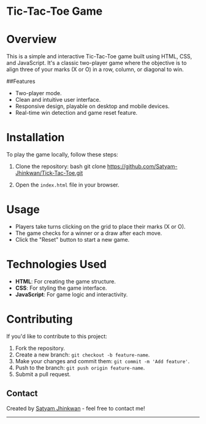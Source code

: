 # Tic-Tac-Toe Game

# Overview
This is a simple and interactive Tic-Tac-Toe game built using HTML, CSS, and JavaScript. It's a classic two-player game where the objective is to align three of your marks (X or O) in a row, column, or diagonal to win.

##Features
- Two-player mode.
- Clean and intuitive user interface.
- Responsive design, playable on desktop and mobile devices.
- Real-time win detection and game reset feature.

#   Installation
To play the game locally, follow these steps:
1. Clone the repository:
   bash
   git clone https://github.com/Satyam-Jhinkwan/Tick-Tac-Toe.git
   
2. Open the `index.html` file in your browser.

# Usage
- Players take turns clicking on the grid to place their marks (X or O).
- The game checks for a winner or a draw after each move.
- Click the "Reset" button to start a new game.

# Technologies Used
- **HTML**: For creating the game structure.
- **CSS**: For styling the game interface.
- **JavaScript**: For game logic and interactivity.

# Contributing
If you'd like to contribute to this project:
1. Fork the repository.
2. Create a new branch: `git checkout -b feature-name`.
3. Make your changes and commit them: `git commit -m 'Add feature'`.
4. Push to the branch: `git push origin feature-name`.
5. Submit a pull request.

## Contact
Created by [Satyam Jhinkwan](mailto:satyamjhinkwan07@gmail.com) - feel free to contact me!

---
